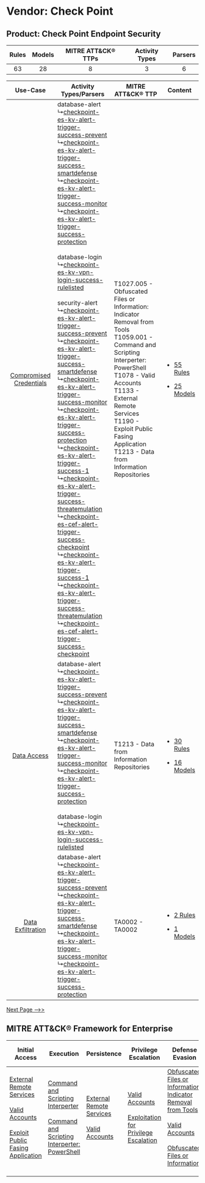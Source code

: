 Vendor: Check Point
===================
Product: Check Point Endpoint Security
--------------------------------------
| Rules | Models | MITRE ATT&CK® TTPs | Activity Types | Parsers |
|:-----:|:------:|:------------------:|:--------------:|:-------:|
|  63   |   28   |         8          |       3        |    6    |

|    Use-Case    | Activity Types/Parsers    | MITRE ATT&CK® TTP    | Content    |
|:----:| ---- | ---- | ---- |
| [Compromised Credentials](../../../UseCases/uc_compromised_credentials.md) |  database-alert<br> ↳[checkpoint-es-kv-alert-trigger-success-prevent](Ps/pC_checkpointeskvalerttriggersuccessprevent.md)<br> ↳[checkpoint-es-kv-alert-trigger-success-smartdefense](Ps/pC_checkpointeskvalerttriggersuccesssmartdefense.md)<br> ↳[checkpoint-es-kv-alert-trigger-success-monitor](Ps/pC_checkpointeskvalerttriggersuccessmonitor.md)<br> ↳[checkpoint-es-kv-alert-trigger-success-protection](Ps/pC_checkpointeskvalerttriggersuccessprotection.md)<br><br> database-login<br> ↳[checkpoint-es-kv-vpn-login-success-rulelisted](Ps/pC_checkpointeskvvpnloginsuccessrulelisted.md)<br><br> security-alert<br> ↳[checkpoint-es-kv-alert-trigger-success-prevent](Ps/pC_checkpointeskvalerttriggersuccessprevent.md)<br> ↳[checkpoint-es-kv-alert-trigger-success-smartdefense](Ps/pC_checkpointeskvalerttriggersuccesssmartdefense.md)<br> ↳[checkpoint-es-kv-alert-trigger-success-monitor](Ps/pC_checkpointeskvalerttriggersuccessmonitor.md)<br> ↳[checkpoint-es-kv-alert-trigger-success-protection](Ps/pC_checkpointeskvalerttriggersuccessprotection.md)<br> ↳[checkpoint-es-kv-alert-trigger-success-1](Ps/pC_checkpointeskvalerttriggersuccess1.md)<br> ↳[checkpoint-es-kv-alert-trigger-success-threatemulation](Ps/pC_checkpointeskvalerttriggersuccessthreatemulation.md)<br> ↳[checkpoint-es-cef-alert-trigger-success-checkpoint](Ps/pC_checkpointescefalerttriggersuccesscheckpoint.md)<br> ↳[checkpoint-es-kv-alert-trigger-success-1](Ps/pC_checkpointeskvalerttriggersuccess1.md)<br> ↳[checkpoint-es-kv-alert-trigger-success-threatemulation](Ps/pC_checkpointeskvalerttriggersuccessthreatemulation.md)<br> ↳[checkpoint-es-cef-alert-trigger-success-checkpoint](Ps/pC_checkpointescefalerttriggersuccesscheckpoint.md)<br> | T1027.005 - Obfuscated Files or Information: Indicator Removal from Tools<br>T1059.001 - Command and Scripting Interperter: PowerShell<br>T1078 - Valid Accounts<br>T1133 - External Remote Services<br>T1190 - Exploit Public Fasing Application<br>T1213 - Data from Information Repositories<br> | [<ul><li>55 Rules</li></ul><ul><li>25 Models</li></ul>](RM/r_m_check_point_check_point_endpoint_security_Compromised_Credentials.md) |
|    [Data Access](../../../UseCases/uc_data_access.md)    |  database-alert<br> ↳[checkpoint-es-kv-alert-trigger-success-prevent](Ps/pC_checkpointeskvalerttriggersuccessprevent.md)<br> ↳[checkpoint-es-kv-alert-trigger-success-smartdefense](Ps/pC_checkpointeskvalerttriggersuccesssmartdefense.md)<br> ↳[checkpoint-es-kv-alert-trigger-success-monitor](Ps/pC_checkpointeskvalerttriggersuccessmonitor.md)<br> ↳[checkpoint-es-kv-alert-trigger-success-protection](Ps/pC_checkpointeskvalerttriggersuccessprotection.md)<br><br> database-login<br> ↳[checkpoint-es-kv-vpn-login-success-rulelisted](Ps/pC_checkpointeskvvpnloginsuccessrulelisted.md)<br>    | T1213 - Data from Information Repositories<br>    | [<ul><li>30 Rules</li></ul><ul><li>16 Models</li></ul>](RM/r_m_check_point_check_point_endpoint_security_Data_Access.md)    |
|       [Data Exfiltration](../../../UseCases/uc_data_exfiltration.md)       |  database-alert<br> ↳[checkpoint-es-kv-alert-trigger-success-prevent](Ps/pC_checkpointeskvalerttriggersuccessprevent.md)<br> ↳[checkpoint-es-kv-alert-trigger-success-smartdefense](Ps/pC_checkpointeskvalerttriggersuccesssmartdefense.md)<br> ↳[checkpoint-es-kv-alert-trigger-success-monitor](Ps/pC_checkpointeskvalerttriggersuccessmonitor.md)<br> ↳[checkpoint-es-kv-alert-trigger-success-protection](Ps/pC_checkpointeskvalerttriggersuccessprotection.md)<br>    | TA0002 - TA0002<br>    | [<ul><li>2 Rules</li></ul><ul><li>1 Models</li></ul>](RM/r_m_check_point_check_point_endpoint_security_Data_Exfiltration.md)         |
[Next Page -->>](2_ds_check_point_check_point_endpoint_security.md)

MITRE ATT&CK® Framework for Enterprise
--------------------------------------
| Initial Access                                                                                                                                                                                                                         | Execution                                                                                                                                                                                    | Persistence                                                                                                                                      | Privilege Escalation                                                                                                                                          | Defense Evasion                                                                                                                                                                                                                                                               | Credential Access | Discovery | Lateral Movement | Collection                                                                              | Command and Control | Exfiltration | Impact |
| -------------------------------------------------------------------------------------------------------------------------------------------------------------------------------------------------------------------------------------- | -------------------------------------------------------------------------------------------------------------------------------------------------------------------------------------------- | ------------------------------------------------------------------------------------------------------------------------------------------------ | ------------------------------------------------------------------------------------------------------------------------------------------------------------- | ----------------------------------------------------------------------------------------------------------------------------------------------------------------------------------------------------------------------------------------------------------------------------- | ----------------- | --------- | ---------------- | --------------------------------------------------------------------------------------- | ------------------- | ------------ | ------ |
| [External Remote Services](https://attack.mitre.org/techniques/T1133)<br><br>[Valid Accounts](https://attack.mitre.org/techniques/T1078)<br><br>[Exploit Public Fasing Application](https://attack.mitre.org/techniques/T1190)<br><br> | [Command and Scripting Interperter](https://attack.mitre.org/techniques/T1059)<br><br>[Command and Scripting Interperter: PowerShell](https://attack.mitre.org/techniques/T1059/001)<br><br> | [External Remote Services](https://attack.mitre.org/techniques/T1133)<br><br>[Valid Accounts](https://attack.mitre.org/techniques/T1078)<br><br> | [Valid Accounts](https://attack.mitre.org/techniques/T1078)<br><br>[Exploitation for Privilege Escalation](https://attack.mitre.org/techniques/T1068)<br><br> | [Obfuscated Files or Information: Indicator Removal from Tools](https://attack.mitre.org/techniques/T1027/005)<br><br>[Valid Accounts](https://attack.mitre.org/techniques/T1078)<br><br>[Obfuscated Files or Information](https://attack.mitre.org/techniques/T1027)<br><br> |                   |           |                  | [Data from Information Repositories](https://attack.mitre.org/techniques/T1213)<br><br> |                     |              |        |